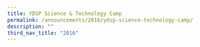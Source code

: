 ```yaml
---
title: YDSP Science & Technology Camp
permalink: /announcements/2016/ydsp-science-technology-camp/
description: ""
third_nav_title: "2016"
---
```

